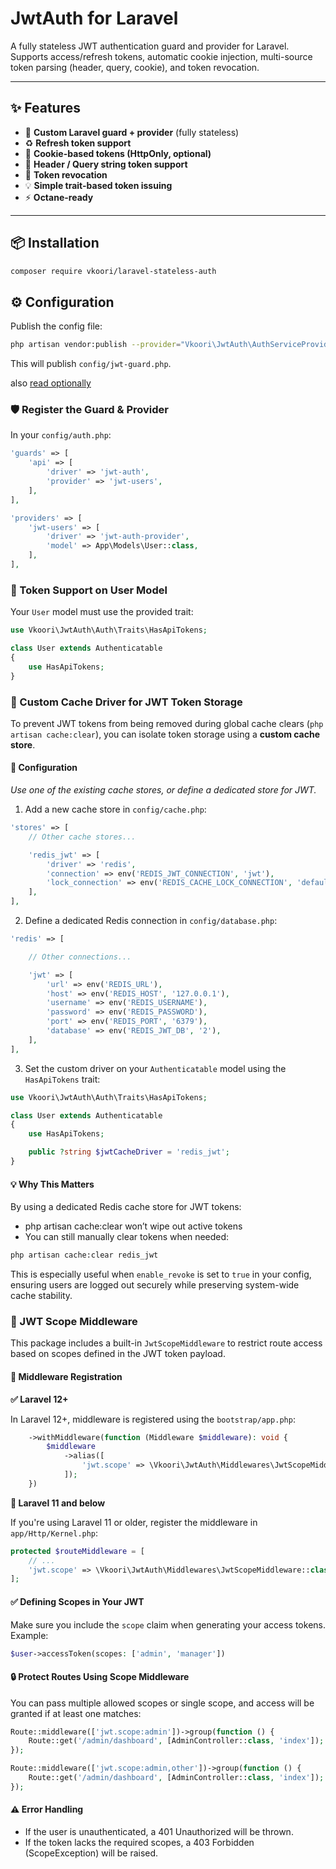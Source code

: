 # JwtAuth for Laravel

A fully stateless JWT authentication guard and provider for Laravel.  
Supports access/refresh tokens, automatic cookie injection, multi-source token parsing (header, query, cookie), and token revocation.

---

## ✨ Features

- 🔐 **Custom Laravel guard + provider** (fully stateless)
- ♻️ **Refresh token support**
- 🍪 **Cookie-based tokens (HttpOnly, optional)**
- 📩 **Header / Query string token support**
- 🔄 **Token revocation**
- 💡 **Simple trait-based token issuing**
- ⚡️ **Octane-ready**

---

## 📦 Installation

```bash
composer require vkoori/laravel-stateless-auth
```

## ⚙️ Configuration

Publish the config file:

```bash
php artisan vendor:publish --provider="Vkoori\JwtAuth\AuthServiceProvider"
```

This will publish `config/jwt-guard.php`.

also [read optionally](https://github.com/vkoori/laravel-jwt)

### 🛡 Register the Guard & Provider

In your `config/auth.php`:

```php
'guards' => [
    'api' => [
        'driver' => 'jwt-auth',
        'provider' => 'jwt-users',
    ],
],

'providers' => [
    'jwt-users' => [
        'driver' => 'jwt-auth-provider',
        'model' => App\Models\User::class,
    ],
],
```

### 👤 Token Support on User Model

Your `User` model must use the provided trait:

```php
use Vkoori\JwtAuth\Auth\Traits\HasApiTokens;

class User extends Authenticatable
{
    use HasApiTokens;
}
```

### 🧩 Custom Cache Driver for JWT Token Storage

To prevent JWT tokens from being removed during global cache clears (`php artisan cache:clear`), you can isolate token storage using a **custom cache store**.

#### 🔧 Configuration

*Use one of the existing cache stores, or define a dedicated store for JWT.*

1. Add a new cache store in `config/cache.php`:

```php
'stores' => [
    // Other cache stores...

    'redis_jwt' => [
        'driver' => 'redis',
        'connection' => env('REDIS_JWT_CONNECTION', 'jwt'),
        'lock_connection' => env('REDIS_CACHE_LOCK_CONNECTION', 'default'),
    ],
],
```

2. Define a dedicated Redis connection in `config/database.php`:

```php
'redis' => [

    // Other connections...

    'jwt' => [
        'url' => env('REDIS_URL'),
        'host' => env('REDIS_HOST', '127.0.0.1'),
        'username' => env('REDIS_USERNAME'),
        'password' => env('REDIS_PASSWORD'),
        'port' => env('REDIS_PORT', '6379'),
        'database' => env('REDIS_JWT_DB', '2'),
    ],
],
```

3. Set the custom driver on your `Authenticatable` model using the `HasApiTokens` trait:

```php
use Vkoori\JwtAuth\Auth\Traits\HasApiTokens;

class User extends Authenticatable
{
    use HasApiTokens;

    public ?string $jwtCacheDriver = 'redis_jwt';
}
```

#### 💡 Why This Matters

By using a dedicated Redis cache store for JWT tokens:

- php artisan cache:clear won’t wipe out active tokens
- You can still manually clear tokens when needed:

```bash
php artisan cache:clear redis_jwt
```

This is especially useful when `enable_revoke` is set to `true` in your config, ensuring users are logged out securely while preserving system-wide cache stability.

### 🔐 JWT Scope Middleware

This package includes a built-in `JwtScopeMiddleware` to restrict route access based on scopes defined in the JWT token payload.

#### 🔧 Middleware Registration

**✅ Laravel 12+**

In Laravel 12+, middleware is registered using the `bootstrap/app.php`:

```php
    ->withMiddleware(function (Middleware $middleware): void {
        $middleware
            ->alias([
                'jwt.scope' => \Vkoori\JwtAuth\Middlewares\JwtScopeMiddleware::class,
            ]);
    })
```

**🧱 Laravel 11 and below**

If you're using Laravel 11 or older, register the middleware in `app/Http/Kernel.php`:

```php
protected $routeMiddleware = [
    // ...
    'jwt.scope' => \Vkoori\JwtAuth\Middlewares\JwtScopeMiddleware::class,
];
```

#### ✅ Defining Scopes in Your JWT

Make sure you include the `scope` claim when generating your access tokens. Example:

```php
$user->accessToken(scopes: ['admin', 'manager'])
```

#### 🔒 Protect Routes Using Scope Middleware

You can pass multiple allowed scopes or single scope, and access will be granted if at least one matches:

```php
Route::middleware(['jwt.scope:admin'])->group(function () {
    Route::get('/admin/dashboard', [AdminController::class, 'index']);
});

Route::middleware(['jwt.scope:admin,other'])->group(function () {
    Route::get('/admin/dashboard', [AdminController::class, 'index']);
});
```

#### ⚠️ Error Handling

- If the user is unauthenticated, a 401 Unauthorized will be thrown.
- If the token lacks the required scopes, a 403 Forbidden (ScopeException) will be raised.

